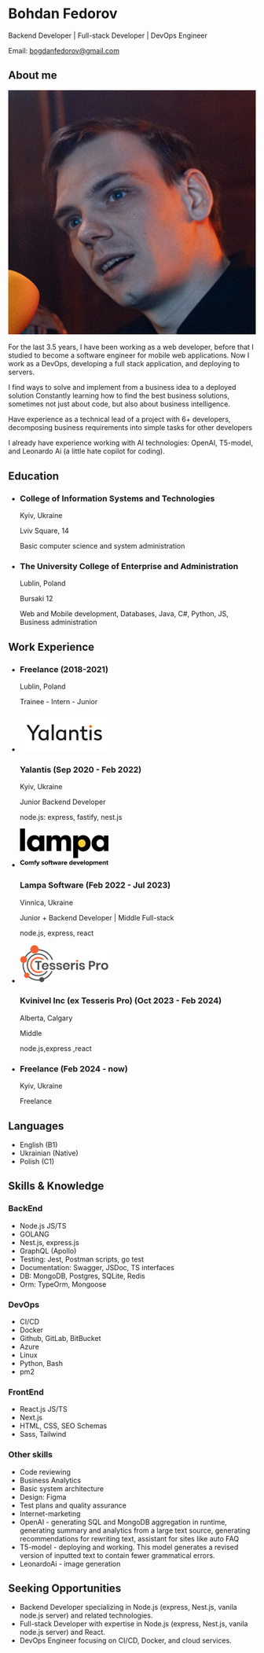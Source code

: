 # Bohdan Fedorov

Backend Developer | Full-stack Developer | DevOps Engineer

Email: [bogdanfedorov@gmail.com](mailto:bogdanfedorov@gmail.com)

## About me

![BOHDAN FEDOROV](./images/photo.png)

For the last 3.5 years, I have been working as a web developer, before that I studied to become a software engineer for mobile web applications. Now I work as a DevOps, developing a full stack application, and deploying to servers.

I find ways to solve and implement from a business idea to a deployed solution Constantly learning how to find the best business solutions, sometimes not just about code, but also about business intelligence.

Have experience as a technical lead of a project with 6+ developers, decomposing business requirements into simple tasks for other developers

I already have experience working with AI technologies: OpenAI, T5-model, and Leonardo Ai (a little hate copilot for coding).

## Education

- ### College of Information Systems and Technologies

  Kyiv, Ukraine

  Lviv Square, 14

  Basic computer science and system administration

- ### The University College of Enterprise and Administration

  Lublin, Poland

  Bursaki 12

  Web and Mobile development, Databases, Java, C#, Python, JS, Business administration

## Work Experience

- ### Freelance (2018-2021)

  Lublin, Poland

  Trainee - Intern - Junior

- ![Yalantis logo](./images/yalantis.png)

  ### Yalantis (Sep 2020 - Feb 2022)

  Kyiv, Ukraine

  Junior Backend Developer

  node.js: express, fastify, nest.js

- ![Lampa software logo](./images/lampa.png)

  ### Lampa Software (Feb 2022 - Jul 2023)

  Vinnica, Ukraine

  Junior + Backend Developer | Middle Full-stack

  node.js, express, react

- ![Tesseris logo](./images/tesseris_pro.png)

  ### Kvinivel Inc (ex Tesseris Pro) (Oct 2023 - Feb 2024)

  Alberta, Calgary

  Middle

  node.js,express ,react

- ### Freelance (Feb 2024 - now)

  Kyiv, Ukraine

  Freelance

## Languages

- English (B1)
- Ukrainian (Native)
- Polish (C1)

## Skills & Knowledge

### BackEnd

- Node.js JS/TS
- GOLANG
- Nest.js, express.js
- GraphQL (Apollo)
- Testing: Jest, Postman scripts, go test
- Documentation: Swagger, JSDoc, TS interfaces
- DB: MongoDB, Postgres, SQLite, Redis
- Orm: TypeOrm, Mongoose

### DevOps

- CI/CD
- Docker
- Github, GitLab, BitBucket
- Azure
- Linux
- Python, Bash
- pm2

### FrontEnd

- React.js JS/TS
- Next.js
- HTML, CSS, SEO Schemas
- Sass, Tailwind

### Other skills

- Code reviewing
- Business Analytics
- Basic system architecture
- Design: Figma
- Test plans and quality assurance
- Internet-marketing
- OpenAI - generating SQL and MongoDB aggregation in runtime, generating summary and analytics from a large text source, generating recommendations for rewriting text, assistant for sites like auto FAQ
- T5-model - deploying and working. This model generates a revised version of inputted text to contain fewer grammatical errors.
- LeonardoAi - image generation

## Seeking Opportunities

- Backend Developer specializing in Node.js (express, Nest.js, vanila node.js server) and related technologies.
- Full-stack Developer with expertise in Node.js (express, Nest.js, vanila node.js server) and React.
- DevOps Engineer focusing on CI/CD, Docker, and cloud services.

